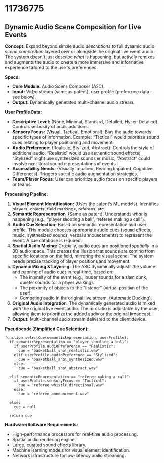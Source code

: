 # 11736775

## Dynamic Audio Scene Composition for Live Events

**Concept:** Expand beyond simple audio *descriptions* to full dynamic audio *scene composition* layered *over* or alongside the original live event audio. The system doesn't just describe *what* is happening, but actively remixes and augments the audio to create a more immersive and informative experience tailored to the user’s preferences.

**Specs:**

*   **Core Module:** Audio Scene Composer (ASC).
*   **Input:** Video stream (same as patent), user profile (preference data – see below).
*   **Output:** Dynamically generated multi-channel audio stream.

**User Profile Data:**

*   **Descriptive Level:** (None, Minimal, Standard, Detailed, Hyper-Detailed). Controls verbosity of audio additions.
*   **Sensory Focus:** (Visual, Tactical, Emotional). Bias the audio towards specific types of information. Example: “Tactical” would prioritize sound cues relating to player positioning and movement.
*   **Audio Preference:** (Realistic, Stylized, Abstract).  Controls the *style* of additional audio.  “Realistic” would use authentic sound effects; “Stylized” might use synthesized sounds or music; “Abstract” could involve non-literal sound representations of events.
*   **Accessibility Needs:** (Visually Impaired, Hearing Impaired, Cognitive Differences).  Triggers specific audio augmentation strategies.
*   **Team/Player Focus**: User can prioritize audio focus on specific players or teams.

**Processing Pipeline:**

1.  **Visual Element Identification:** (Uses the patent’s ML models).  Identifies players, objects, field markings, referees, etc.
2.  **Semantic Representation:** (Same as patent).  Understands *what* is happening (e.g., “player shooting a ball”, “referee making a call”).
3.  **Audio Cue Selection:** Based on semantic representation *and* user profile.  This module chooses appropriate audio cues (sound effects, music, synthesized sounds, verbal announcements) to represent the event.  A cue database is required.
4.  **Spatial Audio Mixing:**  Crucially, audio cues are positioned *spatially* in a 3D audio space. This creates the illusion that sounds are coming from specific locations on the field, mirroring the visual scene. The system needs precise tracking of player positions and movement.
5.  **Dynamic Mixing & Layering:** The ASC dynamically adjusts the volume and panning of audio cues in real-time, based on:
    *   The intensity of the event (e.g., louder sounds for a slam dunk, quieter sounds for a player walking).
    *   The proximity of objects to the "listener" (virtual position of the user).
    *   Competing audio in the original live stream. (Automatic Ducking).
6.  **Original Audio Integration:** The dynamically generated audio is mixed *with* the original live event audio.  The mix ratio is adjustable by the user, allowing them to prioritize the added audio or the original broadcast.
7.  **Output:** Multi-channel audio stream delivered to the client device.

**Pseudocode (Simplified Cue Selection):**

```
function selectCue(semanticRepresentation, userProfile):
  if semanticRepresentation == "player shooting a ball":
    if userProfile.audioPreference == "Realistic":
      cue = "basketball_shot_realistic.wav"
    elif userProfile.audioPreference == "Stylized":
      cue = "basketball_shot_synthesized.wav"
    else:
      cue = "basketball_shot_abstract.wav"

  elif semanticRepresentation == "referee making a call":
    if userProfile.sensoryFocus == "Tactical":
      cue = "referee_whistle_directional.wav"
    else:
      cue = "referee_announcement.wav"

  else:
    cue = null

  return cue
```

**Hardware/Software Requirements:**

*   High-performance processors for real-time audio processing.
*   Spatial audio rendering engine.
*   Large, curated sound effects library.
*   Machine learning models for visual element identification.
*   Network infrastructure for low-latency audio streaming.